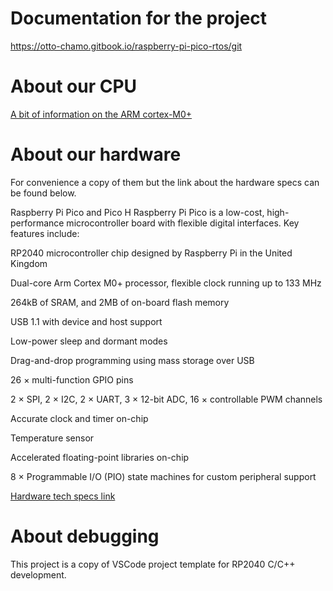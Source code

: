 # Documentation for the project

[https://otto-chamo.gitbook.io/raspberry-pi-pico-rtos/git
](https://otto-chamo.gitbook.io/raspberry-pi-pico-rtos/git)

# About our CPU

[A bit of information on the ARM cortex-M0+](https://www.arm.com/products/silicon-ip-cpu/cortex-m/cortex-m0-plus)

# About our hardware

For convenience a copy of them but the link about the hardware specs can be found below.

Raspberry Pi Pico and Pico H
Raspberry Pi Pico is a low-cost, high-performance microcontroller board with flexible digital interfaces. Key features include:

RP2040 microcontroller chip designed by Raspberry Pi in the United Kingdom

Dual-core Arm Cortex M0+ processor, flexible clock running up to 133 MHz

264kB of SRAM, and 2MB of on-board flash memory

USB 1.1 with device and host support

Low-power sleep and dormant modes

Drag-and-drop programming using mass storage over USB

26 × multi-function GPIO pins

2 × SPI, 2 × I2C, 2 × UART, 3 × 12-bit ADC, 16 × controllable PWM channels

Accurate clock and timer on-chip

Temperature sensor

Accelerated floating-point libraries on-chip

8 × Programmable I/O (PIO) state machines for custom peripheral support

[Hardware tech specs link](https://www.raspberrypi.com/documentation/microcontrollers/raspberry-pi-pico.html)


# About debugging

This project is a copy of VSCode project template for RP2040 C/C++ development.

